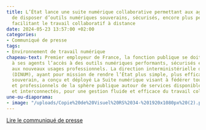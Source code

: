 ```yaml
---
title: L’État lance une suite numérique collaborative permettant aux agents publics
  de disposer d’outils numériques souverains, sécurisés, encore plus performants et
  facilitant le travail collaboratif à distance
date: 2024-05-23 13:57:00 +02:00
categories:
- Communiqué de presse
tags:
- Environnement de travail numérique
chapeau-text: Premier employeur de France, la fonction publique se doit de garantir
  à ses agents l’accès à des outils numériques performants, sécurisés et répondant
  aux nouveaux usages professionnels. La direction interministérielle du numérique
  (DINUM), ayant pour mission de rendre l’État plus simple, plus efficace et plus
  souverain, a conçu et déployé La Suite numérique visant à fédérer tous les agents
  et professionnels de la sphère publique autour de services disponibles à la carte
  et interconnectés, pour une gestion fluide et efficace du travail collaboratif quotidien.
une-ou-diaporama:
- image: "/uploads/Copie%20de%20Visuel%20RS%2034-%201920x1080px%20(2).png"
---
```


<div class="lien-important"><p><a href="https://www.numerique.gouv.fr/espace-presse/lancement-suite-numerique-collaborative/">Lire le communiqué de presse</a></p></div>